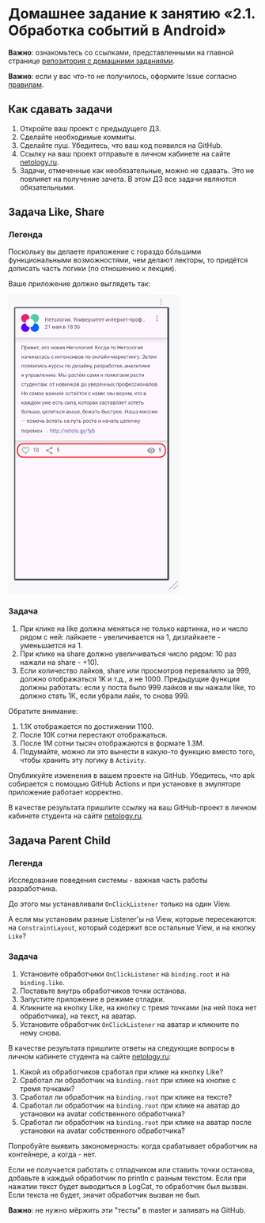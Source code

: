 # Домашнее задание к занятию «2.1. Обработка событий в Android»

**Важно**: ознакомьтесь со ссылками, представленными на главной странице [репозитория с домашними заданиями](../README.md).

**Важно**: если у вас что-то не получилось, оформите Issue согласно [правилам](../report-requirements.md).

## Как сдавать задачи

1. Откройте ваш проект с предыдущего ДЗ.
1. Сделайте необходимые коммиты.
1. Сделайте пуш. Убедитесь, что ваш код появился на GitHub.
1. Ссылку на ваш проект отправьте в личном кабинете на сайте [netology.ru](https://netology.ru).
1. Задачи, отмеченные как необязательные, можно не сдавать. Это не повлияет на получение зачета. В этом ДЗ все задачи являются обязательными.

## Задача Like, Share

### Легенда

Поскольку вы делаете приложение с гораздо бóльшими функциональными возможностями, чем делают лекторы, то придётся дописать часть логики (по отношению к лекции).

Ваше приложение должно выглядеть так:

![](pic/layout.png)

### Задача

1. При клике на like должна меняться не только картинка, но и число рядом с ней: лайкаете - увеличивается на 1, дизлайкаете - уменьшается на 1.
1. При клике на share должно увеличиваться число рядом: 10 раз нажали на share - +10).
1. Если количество лайков, share или просмотров перевалило за 999, должно отображаться 1K и т.д., а не 1000. Предыдущие функции должны работать: если у поста было 999 лайков и вы нажали like, то должно стать 1К, если убрали лайк, то снова 999.

Обратите внимание:
1. 1.1К отображается по достижении 1100.
1. После 10К сотни перестают отображаться.
1. После 1M сотни тысяч отображаются в формате 1.3M.
1. Подумайте, можно ли это вынести в какую-то функцию вместо того, чтобы хранить эту логику в `Activity`.

Опубликуйте изменения в вашем проекте на GitHub. Убедитесь, что apk собирается с помощью GitHub Actions и при установке в эмуляторе приложение работает корректно.

В качестве результата пришлите ссылку на ваш GitHub-проект в личном кабинете студента на сайте [netology.ru](https://netology.ru).

## Задача Parent Child

### Легенда

Исследование поведения системы - важная часть работы разработчика.

До этого мы устанавливали `OnClickListener` только на один View.

А если мы установим разные Listener'ы на View, которые пересекаются: на `ConstraintLayout`, который содержит все остальные View, и на кнопку `Like`?

### Задача

1. Установите обработчики `OnClickListener` на `binding.root` и на `binding.like`.
1. Поставьте внутрь обработчиков точки останова.
1. Запустите приложение в режиме отладки.
1. Кликните на кнопку Like, на кнопку с тремя точками (на ней пока нет обработчика), на текст, на аватар.
1. Установите обработчик `OnClickListener` на аватар и кликните по нему снова.

В качестве результата пришлите ответы на следующие вопросы в личном кабинете студента на сайте [netology.ru](https://netology.ru):
1. Какой из обработчиков сработал при клике на кнопку Like?
1. Сработал ли обработчик на `binding.root` при клике на кнопке с тремя точками?
1. Сработал ли обработчик на `binding.root` при клике на тексте?
1. Сработал ли обработчик на `binding.root` при клике на аватар до установки на avatar собственного обработчика?
1. Сработал ли обработчик на `binding.root` при клике на аватар после установки на avatar собственного обработчика?

Попробуйте выявить закономерность: когда срабатывает обработчик на контейнере, а когда - нет.

Если не получается работать с отладчиком или ставить точки останова, добавьте в каждый обработчик по println с разным текстом. Если при нажатии текст будет выводиться в LogCat, то обработчик был вызван. Если текста не будет, значит обработчик вызван не был.

**Важно**: не нужно мёржить эти "тесты" в master и заливать на GitHub.
